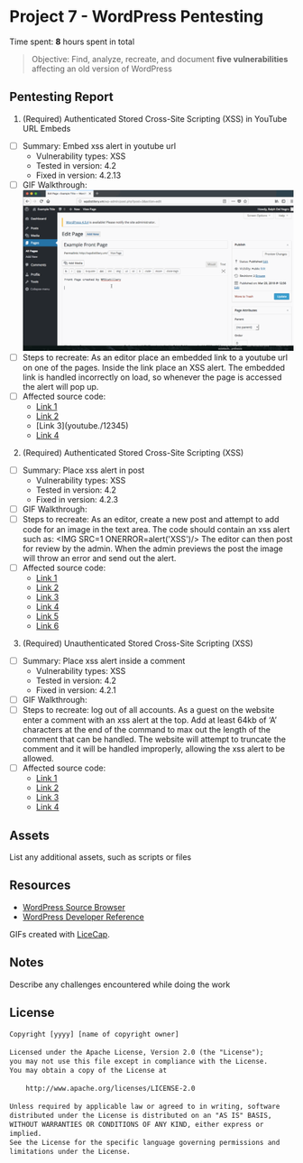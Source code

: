 # Project 7 - WordPress Pentesting

Time spent: **8** hours spent in total

> Objective: Find, analyze, recreate, and document **five vulnerabilities** affecting an old version of WordPress

## Pentesting Report

1. (Required) Authenticated Stored Cross-Site Scripting (XSS) in YouTube URL Embeds
  - [ ] Summary: Embed xss alert in youtube url
    - Vulnerability types: XSS
    - Tested in version: 4.2
    - Fixed in version: 4.2.13
  - [ ] GIF Walkthrough: ![](https://github.com/rmdelnegro/Project-7/blob/master/youtube_xss.gif)
  - [ ] Steps to recreate: As an editor place an embedded link to a youtube url on one of the pages. Inside the link place an XSS alert. The embedded link is handled incorrectly on load, so whenever the page is accessed the alert will pop up. 
  - [ ] Affected source code:
    - [Link 1](https://wordpress.org/news/2017/03/wordpress-4-7-3-security-and-maintenance-release/)
    - [Link 2](https://github.com/WordPress/WordPress/commit/419c8d97ce8df7d5004ee0b566bc5e095f0a6ca8)
    - [Link 3](youtube./12345\)
    - [Link 4](https://cve.mitre.org/cgi-bin/cvename.cgi?name=CVE-2017-6817)
2. (Required) Authenticated Stored Cross-Site Scripting (XSS)
  - [ ] Summary: Place xss alert in post
    - Vulnerability types: XSS
    - Tested in version: 4.2
    - Fixed in version: 4.2.3
  - [ ] GIF Walkthrough: ![]()
  - [ ] Steps to recreate: As an editor, create a new post and attempt to add code for an image in the text area. The code should contain an xss alert such as:
	<IMG SRC=1 ONERROR=alert('XSS')/>
The editor can then post for review by the admin. When the admin previews the post the image will throw an error and send out the alert. 
  - [ ] Affected source code:
    - [Link 1](https://wpvulndb.com/vulnerabilities/8111)
    - [Link 2](https://wordpress.org/news/2015/07/wordpress-4-2-3/)
    - [Link 3](https://twitter.com/klikkioy/status/624264122570526720) 
    - [Link 4](https://klikki.fi/adv/wordpress3.html)
    - [Link 5](https://cve.mitre.org/cgi-bin/cvename.cgi?name=CVE-2015-5622)
    - [Link 6](https://cve.mitre.org/cgi-bin/cvename.cgi?name=CVE-2015-5623)
3. (Required) Unauthenticated Stored Cross-Site Scripting (XSS)
  - [ ] Summary: Place xss alert inside a comment
    - Vulnerability types: XSS
    - Tested in version: 4.2
    - Fixed in version: 4.2.1
  - [ ] GIF Walkthrough: ![]()
  - [ ] Steps to recreate: log out of all accounts. As a guest on the website enter a comment with an xss alert at the top. Add at least 64kb of ‘A’ characters at the end of the command to max out the length of the comment that can be handled. The website will attempt to truncate the comment and it will be handled improperly, allowing the xss alert to be allowed. 
  - [ ] Affected source code:
    - [Link 1]( https://wpvulndb.com/vulnerabilities/7945)
    - [Link 2](http://klikki.fi/adv/wordpress2.html)
    - [Link 3](http://packetstormsecurity.com/files/131644/)
    - [Link 4](https://www.exploit-db.com/exploits/36844/)


## Assets

List any additional assets, such as scripts or files

## Resources

- [WordPress Source Browser](https://core.trac.wordpress.org/browser/)
- [WordPress Developer Reference](https://developer.wordpress.org/reference/)

GIFs created with [LiceCap](http://www.cockos.com/licecap/).

## Notes

Describe any challenges encountered while doing the work

## License

    Copyright [yyyy] [name of copyright owner]

    Licensed under the Apache License, Version 2.0 (the "License");
    you may not use this file except in compliance with the License.
    You may obtain a copy of the License at

        http://www.apache.org/licenses/LICENSE-2.0

    Unless required by applicable law or agreed to in writing, software
    distributed under the License is distributed on an "AS IS" BASIS,
    WITHOUT WARRANTIES OR CONDITIONS OF ANY KIND, either express or implied.
    See the License for the specific language governing permissions and
    limitations under the License.
